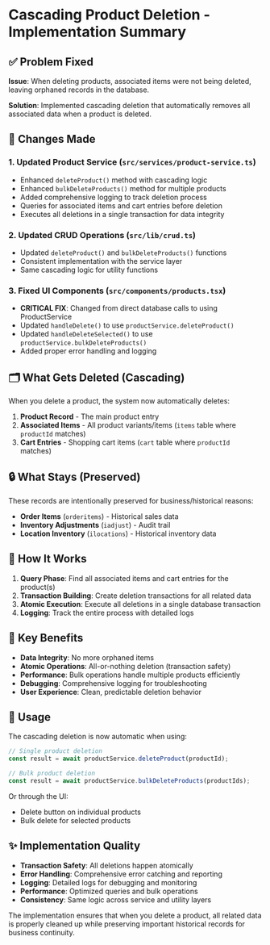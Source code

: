 # Cascading Product Deletion - Implementation Summary

## ✅ Problem Fixed

**Issue**: When deleting products, associated items were not being deleted, leaving orphaned records in the database.

**Solution**: Implemented cascading deletion that automatically removes all associated data when a product is deleted.

## 🔧 Changes Made

### 1. Updated Product Service (`src/services/product-service.ts`)
- Enhanced `deleteProduct()` method with cascading logic
- Enhanced `bulkDeleteProducts()` method for multiple products
- Added comprehensive logging to track deletion process
- Queries for associated items and cart entries before deletion
- Executes all deletions in a single transaction for data integrity

### 2. Updated CRUD Operations (`src/lib/crud.ts`)
- Updated `deleteProduct()` and `bulkDeleteProducts()` functions
- Consistent implementation with the service layer
- Same cascading logic for utility functions

### 3. Fixed UI Components (`src/components/products.tsx`)
- **CRITICAL FIX**: Changed from direct database calls to using ProductService
- Updated `handleDelete()` to use `productService.deleteProduct()`
- Updated `handleDeleteSelected()` to use `productService.bulkDeleteProducts()`
- Added proper error handling and logging

## 🗂️ What Gets Deleted (Cascading)

When you delete a product, the system now automatically deletes:

1. **Product Record** - The main product entry
2. **Associated Items** - All product variants/items (`items` table where `productId` matches)
3. **Cart Entries** - Shopping cart items (`cart` table where `productId` matches)

## 🔒 What Stays (Preserved)

These records are intentionally preserved for business/historical reasons:
- **Order Items** (`orderitems`) - Historical sales data
- **Inventory Adjustments** (`iadjust`) - Audit trail
- **Location Inventory** (`ilocations`) - Historical inventory data

## 🔄 How It Works

1. **Query Phase**: Find all associated items and cart entries for the product(s)
2. **Transaction Building**: Create deletion transactions for all related data
3. **Atomic Execution**: Execute all deletions in a single database transaction
4. **Logging**: Track the entire process with detailed logs

## 🎯 Key Benefits

- **Data Integrity**: No more orphaned items
- **Atomic Operations**: All-or-nothing deletion (transaction safety)
- **Performance**: Bulk operations handle multiple products efficiently
- **Debugging**: Comprehensive logging for troubleshooting
- **User Experience**: Clean, predictable deletion behavior

## 🚀 Usage

The cascading deletion is now automatic when using:

```typescript
// Single product deletion
const result = await productService.deleteProduct(productId);

// Bulk product deletion  
const result = await productService.bulkDeleteProducts(productIds);
```

Or through the UI:
- Delete button on individual products
- Bulk delete for selected products

## ✨ Implementation Quality

- **Transaction Safety**: All deletions happen atomically
- **Error Handling**: Comprehensive error catching and reporting
- **Logging**: Detailed logs for debugging and monitoring
- **Performance**: Optimized queries and bulk operations
- **Consistency**: Same logic across service and utility layers

The implementation ensures that when you delete a product, all related data is properly cleaned up while preserving important historical records for business continuity.